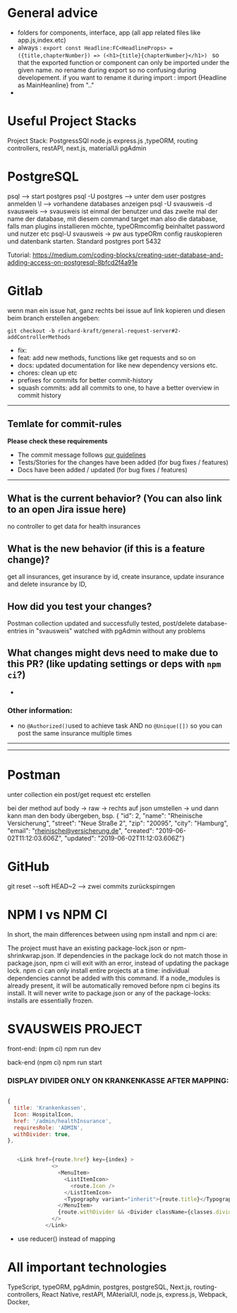 # General advice

- folders for components, interface, app (all app related files like app.js,index.etc)
- always : ```export const Headline:FC<HeadlineProps> =  ({title,chapterNumber}) => (<h1>{title}{chapterNumber}</h1>) ``` so that the exported function or component can only be imported under the given name. no rename during export so no confusing during developement. if you want to rename it during import : import {Headline as MainHeanline} from ".." 
- 

# Useful Project Stacks
Project Stack:
PostgressSQl
node.js express.js ,typeORM, routing controllers,
restAPI,
next.js, materialUi
pgAdmin



# PostgreSQL 
psql --> start postgres
psql -U postgres --> unter dem user postgres anmelden
\l --> vorhandene databases anzeigen
psql -U svausweis -d svausweis --> svausweis ist einmal der benutzer und das zweite mal der name der database, mit diesem command target man also die database, falls man plugins installieren möchte,
typeORmcomfig beinhaltet password und nutzer etc
psql-U svausweis -> pw aus typeORm config rauskopieren und datenbank starten.
Standard postgres port 5432

Tutorial:
 https://medium.com/coding-blocks/creating-user-database-and-adding-access-on-postgresql-8bfcd2f4a91e

# Gitlab

wenn man ein issue hat, ganz rechts bei issue auf link kopieren und diesen beim branch erstellen angeben:

```
git checkout -b richard-kraft/general-request-server#2-addControllerMethods

```


[WIP]:
feat:
- fix: 
- feat: add new methods, functions like get requests and so on
- docs: updated documentation for like new dependency versions etc.
- chores: clean up etc
- prefixes for commits for better commit-history
- squash commits: add all commits to one, to have a better overview in commit history 

-----------

## Temlate for commit-rules


**Please check these requirements**

* The commit message follows [our guidelines](https://www.conventionalcommits.org/)
* Tests/Stories for the changes have been added (for bug fixes / features)
* Docs have been added / updated (for bug fixes / features)

---

## What is the current behavior? (You can also link to an open Jira issue here)

no controller to get data for health insurances


## What is the new behavior (if this is a feature change)?

get all insurances, get insurance by id, create insurance, update insurance and delete insurance by ID,


## How did you test your changes?

Postman collection updated and successfully tested, post/delete database-entries in "svausweis" watched with pgAdmin without any problems

## What changes might devs need to make due to this PR? (like updating settings or deps with `npm ci`?)

-

### Other information:

- no `@Authorized()`used to achieve task AND no `@Unique([])` so you can post the same insurance multiple times




--------------------
--------------------
# Postman

unter collection ein post/get request etc erstellen


bei der method auf body -> raw -> rechts auf json umstellen -> und dann kann man den body übergeben, bsp. {   "id": 2,
    "name": "Rheinische Versicherung",
    "street": "Neue Straße 2",
    "zip": "20095",
    "city": "Hamburg",
    "email": "rheinische@versicherung.de",
    "created": "2019-06-02T11:12:03.606Z",
    "updated": "2019-06-02T11:12:03.606Z"}



# GitHub 

git reset --soft HEAD~2   --> zwei commits zurückspirngen

# NPM I vs NPM CI



In short, the main differences between using npm install and npm ci are:

The project must have an existing package-lock.json or npm-shrinkwrap.json.
If dependencies in the package lock do not match those in package.json, npm ci will exit with an error, instead of updating the package lock.
npm ci can only install entire projects at a time: individual dependencies cannot be added with this command.
If a node_modules is already present, it will be automatically removed before npm ci begins its install.
It will never write to package.json or any of the package-locks: installs are essentially frozen.

# SVAUSWEIS PROJECT


front-end:
(npm ci) 
npm run dev

back-end
(npm ci)
npm run start




### DISPLAY DIVIDER ONLY ON KRANKENKASSE AFTER MAPPING:

  ```js

  {
    title: 'Krankenkassen',
    Icon: HospitalIcon,
    href: '/admin/healthInsurance',
    requiresRole: 'ADMIN',
    withDivider: true,
  },


     <Link href={route.href} key={index} >
                <>
                  <MenuItem>
                    <ListItemIcon>
                      <route.Icon />
                    </ListItemIcon>
                    <Typography variant="inherit">{route.title}</Typography>
                  </MenuItem>
                  {route.withDivider && <Divider className={classes.divider} />}
                </>
              </Link>
```


- use reducer() instead of mapping


# All important technologies

TypeScript, typeORM, pgAdmin, postgres, postgreSQL, Next.js, routing-controllers, React Native, restAPI, MAterialUI, node.js, express.js, Webpack, Docker, 